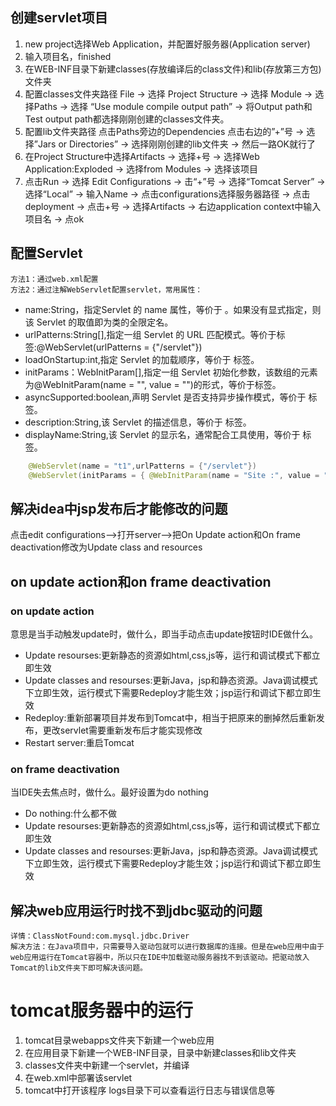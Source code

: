 ## 创建servlet项目
1. new project选择Web Application，并配置好服务器(Application server)
2. 输入项目名，finished
3. 在WEB-INF目录下新建classes(存放编译后的class文件)和lib(存放第三方包)文件夹
4. 配置classes文件夹路径 File -> 选择 Project Structure -> 选择 Module -> 选择Paths -> 选择 “Use module compile output path” -> 将Output path和Test output path都选择刚刚创建的classes文件夹。
5. 配置lib文件夹路径 点击Paths旁边的Dependencies 点击右边的”+”号 -> 选择”Jars or Directories” -> 选择刚刚创建的lib文件夹 -> 然后一路OK就行了
6. 在Project Structure中选择Artifacts -> 选择+号 -> 选择Web Application:Exploded -> 选择from Modules -> 选择该项目
7. 点击Run -> 选择 Edit Configurations -> 击“+”号 -> 选择“Tomcat Server” -> 选择“Local” -> 输入Name -> 点击configurations选择服务器路径 -> 点击deployment -> 点击+号 -> 选择Artifacts -> 右边application context中输入项目名 -> 点ok


## 配置Servlet
    方法1：通过web.xml配置
    方法2：通过注解WebServlet配置servlet，常用属性：
* name:String，指定Servlet 的 name 属性，等价于 <servlet-name>。如果没有显式指定，则该 Servlet 的取值即为类的全限定名。
* urlPatterns:String[],指定一组 Servlet 的 URL 匹配模式。等价于<url-pattern>标签:@WebServlet(urlPatterns = {"/servlet"})
* loadOnStartup:int,指定 Servlet 的加载顺序，等价于 <load-on-startup>标签。
* initParams：WebInitParam[],指定一组 Servlet 初始化参数，该数组的元素为@WebInitParam(name = "", value = "")的形式，等价于<init-param>标签。
* asyncSupported:boolean,声明 Servlet 是否支持异步操作模式，等价于<async-supported> 标签。
* description:String,该 Servlet 的描述信息，等价于 <description>标签。
* displayName:String,该 Servlet 的显示名，通常配合工具使用，等价于 <display-name>标签。
```java
    @WebServlet(name = "t1",urlPatterns = {"/servlet"})
    @WebServlet(initParams = { @WebInitParam(name = "Site :", value = "http://roseindia.net"),@WebInitParam(name = "Rose", value = "India", description = "detail-info") })
```


## 解决idea中jsp发布后才能修改的问题
点击edit configurations-->打开server-->把On Update action和On frame deactivation修改为Update class and resources

## on update action和on frame deactivation
### on update action
意思是当手动触发update时，做什么，即当手动点击update按钮时IDE做什么。
* Update resourses:更新静态的资源如html,css,js等，运行和调试模式下都立即生效
* Update classes and resourses:更新Java，jsp和静态资源。Java调试模式下立即生效，运行模式下需要Redeploy才能生效；jsp运行和调试下都立即生效
* Redeploy:重新部署项目并发布到Tomcat中，相当于把原来的删掉然后重新发布，更改servlet需要重新发布后才能实现修改
* Restart server:重启Tomcat

### on frame deactivation
当IDE失去焦点时，做什么。最好设置为do nothing
* Do nothing:什么都不做
* Update resourses:更新静态的资源如html,css,js等，运行和调试模式下都立即生效
* Update classes and resourses:更新Java，jsp和静态资源。Java调试模式下立即生效，运行模式下需要Redeploy才能生效；jsp运行和调试下都立即生效


## 解决web应用运行时找不到jdbc驱动的问题
    详情：ClassNotFound:com.mysql.jdbc.Driver
    解决方法：在Java项目中，只需要导入驱动包就可以进行数据库的连接。但是在web应用中由于web应用运行在Tomcat容器中，所以只在IDE中加载驱动服务器找不到该驱动。把驱动放入Tomcat的lib文件夹下即可解决该问题。



# tomcat服务器中的运行
1. tomcat目录webapps文件夹下新建一个web应用
2. 在应用目录下新建一个WEB-INF目录，目录中新建classes和lib文件夹
3. classes文件夹中新建一个servlet，并编译
4. 在web.xml中部署该servlet
5. tomcat中打开该程序
logs目录下可以查看运行日志与错误信息等


